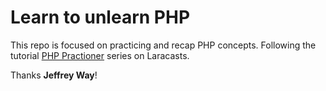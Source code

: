 # Learn to unlearn PHP

This repo is focused on practicing and recap PHP concepts. Following the tutorial [PHP Practioner](https://laracasts.com/series/php-for-beginners) series on Laracasts.

Thanks **Jeffrey Way**!